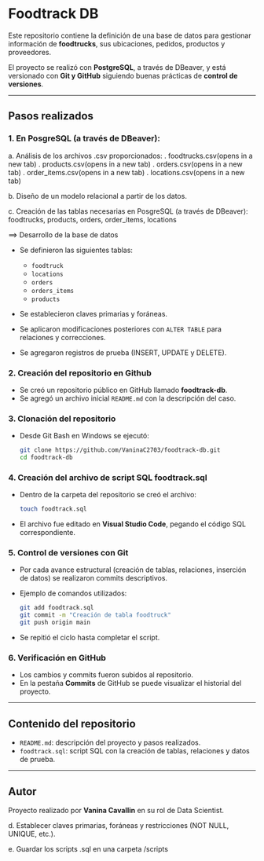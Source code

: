 # Foodtrack DB

Este repositorio contiene la definición de una base de datos para gestionar información de **foodtrucks**, sus ubicaciones, pedidos, productos y proveedores.

El proyecto se realizó con **PostgreSQL**, a través de DBeaver, y está versionado con **Git y GitHub** siguiendo buenas prácticas de **control de versiones**.

---

## Pasos realizados

### 1. En PosgreSQL (a través de DBeaver):

a. Análisis de los archivos .csv proporcionados:
. foodtrucks.csv(opens in a new tab)
. products.csv(opens in a new tab)
. orders.csv(opens in a new tab)
. order_items.csv(opens in a new tab)
. locations.csv(opens in a new tab)

b. Diseño de un modelo relacional a partir de los datos.

c. Creación de las tablas necesarias en PosgreSQL (a través de DBeaver): 
foodtrucks, products, orders, order_items, locations

==> Desarrollo de la base de datos

* Se definieron las siguientes tablas:

  * `foodtruck`
  * `locations`
  * `orders`
  * `orders_items`
  * `products`
* Se establecieron claves primarias y foráneas.
* Se aplicaron modificaciones posteriores con `ALTER TABLE` para relaciones y correcciones.
* Se agregaron registros de prueba (INSERT, UPDATE y DELETE).

### 2. Creación del repositorio en Github

* Se creó un repositorio público en GitHub llamado **foodtrack-db**.
* Se agregó un archivo inicial `README.md` con la descripción del caso.

### 3. Clonación del repositorio

* Desde Git Bash en Windows se ejecutó:

  ```bash
  git clone https://github.com/VaninaC2703/foodtrack-db.git
  cd foodtrack-db
  ```

### 4. Creación del archivo de script SQL **foodtrack.sql**

* Dentro de la carpeta del repositorio se creó el archivo:

  ```bash
  touch foodtrack.sql
  ```
* El archivo fue editado en **Visual Studio Code**, pegando el código SQL correspondiente.

### 5. Control de versiones con Git

* Por cada avance estructural (creación de tablas, relaciones, inserción de datos) se realizaron commits descriptivos.
* Ejemplo de comandos utilizados:

  ```bash
  git add foodtrack.sql
  git commit -m "Creación de tabla foodtruck"
  git push origin main
  ```
* Se repitió el ciclo hasta completar el script.

### 6. Verificación en GitHub

* Los cambios y commits fueron subidos al repositorio.
* En la pestaña **Commits** de GitHub se puede visualizar el historial del proyecto.

---

## Contenido del repositorio

* `README.md`: descripción del proyecto y pasos realizados.
* `foodtrack.sql`: script SQL con la creación de tablas, relaciones y datos de prueba.

---

## Autor

Proyecto realizado por **Vanina Cavallin** en su rol de Data Scientist.

d. Establecer claves primarias, foráneas y restricciones (NOT NULL, UNIQUE, etc.).

e. Guardar los scripts .sql en una carpeta /scripts
